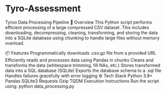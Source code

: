 # Tyro-Assessment
Tyroo Data Processing Pipeline
📝 Overview
This Python script performs efficient processing of a large compressed CSV dataset. This includes downloading, decompressing, cleaning, transforming, and storing the data into a SQLite database using chunking to handle large files without memory overload.

📦 Features
Programmatically downloads .csv.gz file from a provided URL
Efficiently reads and processes data using Pandas in chunks
Cleans and transforms the data (whitespace trimming, fill NAs, etc.)
Stores transformed data into a SQL database (SQLite)
Exports the database schema to a .sql file
Handles failures gracefully with error logging
⚙️ Tech Stack
Python 3.8+
Pandas
SQLite3
Requests
Gzip
TQDM
Execution Instructions
Run the script using: python data_processing.py

